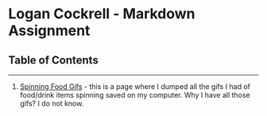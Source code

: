 # Logan Cockrell - Markdown Assignment

## Table of Contents

___

1. [Spinning Food Gifs](spinningFoodGifs.md) - this is a page where I dumped all the gifs I had of food/drink items spinning saved on my computer. Why I have all those gifs? I do not know.
